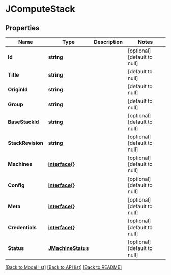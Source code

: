 # JComputeStack

## Properties
Name | Type | Description | Notes
------------ | ------------- | ------------- | -------------
**Id** | **string** |  | [optional] [default to null]
**Title** | **string** |  | [default to null]
**OriginId** | **string** |  | [default to null]
**Group** | **string** |  | [default to null]
**BaseStackId** | **string** |  | [optional] [default to null]
**StackRevision** | **string** |  | [optional] [default to null]
**Machines** | [**interface{}**](interface{}.md) |  | [optional] [default to null]
**Config** | [**interface{}**](interface{}.md) |  | [optional] [default to null]
**Meta** | [**interface{}**](interface{}.md) |  | [optional] [default to null]
**Credentials** | [**interface{}**](interface{}.md) |  | [optional] [default to null]
**Status** | [**JMachineStatus**](JMachine_status.md) |  | [optional] [default to null]

[[Back to Model list]](../README.md#documentation-for-models) [[Back to API list]](../README.md#documentation-for-api-endpoints) [[Back to README]](../README.md)


